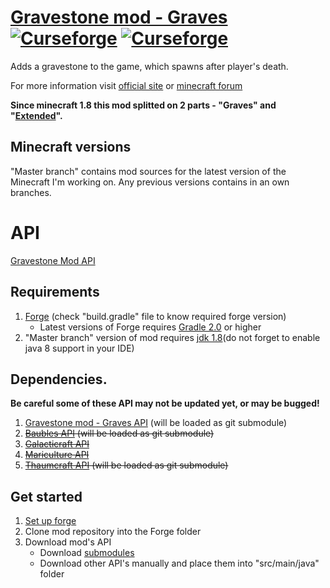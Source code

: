 
# [Gravestone mod - Graves](http://gravestone.nightkosh.com/)  [![Curseforge](http://cf.way2muchnoise.eu/full_gravestone-mod-graves_downloads.svg)](https://minecraft.curseforge.com/projects/gravestone-mod-graves) [![Curseforge](http://cf.way2muchnoise.eu/versions/For%20MC_gravestone-mod-graves_all.svg)](https://minecraft.curseforge.com/projects/gravestone-mod-graves)

Adds a gravestone to the game, which spawns after player's death.

For more information visit [official site](http://gravestone.nightkosh.com/) or [minecraft forum](http://www.minecraftforum.net/forums/mapping-and-modding/minecraft-mods/1288082)

**Since minecraft 1.8 this mod splitted on 2 parts - "Graves" and "[Extended](https://github.com/NightKosh/Gravestone-mod-Extended)".**

## Minecraft versions
"Master branch" contains mod sources for the latest version of the Minecraft I'm working on. Any previous versions contains in an own branches.

# API
[Gravestone Mod API](https://github.com/NightKosh/GraveStone-mod-API)

## Requirements
1. [Forge](http://files.minecraftforge.net/) (check "build.gradle" file to know required forge version)
   * Latest versions of Forge requires [Gradle 2.0](https://gradle.org/) or higher
2. "Master branch" version of mod requires [jdk 1.8](http://www.oracle.com/technetwork/java/javase/downloads/jdk8-downloads-2133151.html)(do not forget to enable java 8 support in your IDE)

## Dependencies.
**Be careful some of these API may not be updated yet, or may be bugged!**

1. [Gravestone mod - Graves API](https://github.com/NightKosh/Gravestone-mod-Graves-API) (will be loaded as git submodule)
2. ~~[Baubles API](https://github.com/Azanor/Baubles) (will be loaded as git submodule)~~
3. ~~[Galacticraft API](https://github.com/micdoodle8/Galacticraft-API)~~
4. ~~[Mariculture API](https://github.com/joshiejack/Mariculture)~~
5. ~~[Thaumcraft API](https://github.com/Azanor/thaumcraft-api) (will be loaded as git submodule)~~

## Get started
1. [Set up forge](http://www.minecraftforge.net/wiki/Installation/Source)
2. Clone mod repository into the Forge folder
3. Download mod's API
   * Download [submodules](https://git-scm.com/book/en/v2/Git-Tools-Submodules)
   * Download other API's manually and place them into "src/main/java" folder
